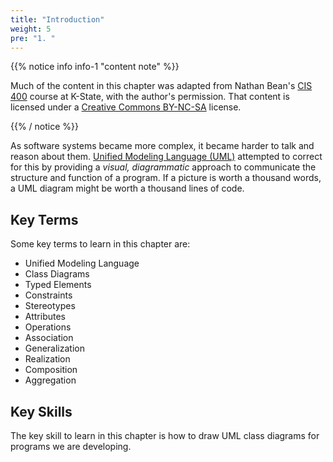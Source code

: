 ```yaml
---
title: "Introduction"
weight: 5
pre: "1. "
---
```


{{% notice info info-1 "content note" %}}

Much of the content in this chapter was adapted from Nathan Bean's [CIS 400](https://textbooks.cs.ksu.edu/cis400/1-object-orientation/05-uml/) course at K-State, with the author's permission. That content is licensed under a [Creative Commons BY-NC-SA](https://creativecommons.org/licenses/by-nc-sa/4.0/) license.

{{% / notice %}}

As software systems became more complex, it became harder to talk and reason about them.  [Unified Modeling Language (UML)](https://en.wikipedia.org/wiki/Unified_Modeling_Language) attempted to correct for this by providing a _visual, diagrammatic_ approach to communicate the structure and function of a program.  If a picture is worth a thousand words, a UML diagram might be worth a thousand lines of code.

## Key Terms

Some key terms to learn in this chapter are:

* Unified Modeling Language
* Class Diagrams
* Typed Elements
* Constraints
* Stereotypes
* Attributes
* Operations
* Association
* Generalization
* Realization
* Composition
* Aggregation

## Key Skills

The key skill to learn in this chapter is how to draw UML class diagrams for programs we are developing.
